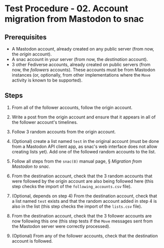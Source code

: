 # Test Procedure - 02. Account migration from Mastodon to snac

## Prerequisites

- A Mastodon account, already created on any public server (from now, the *origin* account).
- A snac account in your server (from now, the *destination* account).
- 3 other Fediverse accounts, already created on public servers (from now, the *followers* accounts). These accounts must be from Mastodon instances (or, optionally, from other implementations where the `Move` activity is known to be supported).

## Steps

1. From all of the follower accounts, follow the origin account.

2. Write a post from the origin account and ensure that it appears in all of the follower account's timelines.

3. Follow 3 random accounts from the origin account.

4. (Optional) create a list named `test` in the original account (must be done from a Mastodon API client app, as snac's web interface does not allow creating lists yet). Add one of the followed random accounts to the list.

5. Follow all steps from the `snac(8)` manual page, § *Migration from Mastodon to snac*.

6. From the destination account, check that the 3 random accounts that were followed by the origin account are also being followed here (this step checks the import of the `following_accounts.csv` file).

7. (Optional, depends on step 4) From the destination account, check that a list named `test` exists and that the random account added in step 4 is also in the list (this step checks the import of the `lists.csv` file).

8. From the destination account, check that the 3 follower accounts are now following this one (this step tests if the `Move` messages sent from the Mastodon server were correctly processed).

9. (Optional) From any of the follower accounts, check that the destination account is followed.
